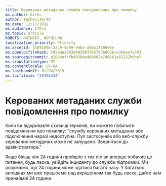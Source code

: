 ```yaml
---
title: Керованих метаданих служби повідомлення про помилку
ms.author: kirks
author: Techwriter40
ms.date: 12/17/2018
ms.audience: ITPro
ms.topic: article
ROBOTS: NOINDEX, NOFOLLOW
localization_priority: Priority
ms.assetid: 15091086-2ac9-4e99-94be-a08a17386e6e
ms.openlocfilehash: 595daea6039693b0378579366026ca3b8aa7a393
ms.sourcegitcommit: e2864efcfb493b6e46b662b746661a61232bdba7
ms.translationtype: MT
ms.contentlocale: uk-UA
ms.lasthandoff: 01/24/2019
ms.locfileid: "29496334"
---
```

# <a name="managed-metadata-service-error-message"></a>Керованих метаданих служби повідомлення про помилку

Коли ви відкриваєте сховищі термінів, ви можете побачити повідомлення про помилку: "службу керованих метаданих або підключення наразі недоступна. Пул застосунків або веб-службу керованих метаданих може не запущено. Зверніться до адміністратора."
  
Якщо більш ніж 24 години пройшло з тих пір ви вперше побачив це питання, будь ласка, увійдіть інциденту до служби підтримки. Ми розуміємо, що 24 години може здатися багато часу. У багатьох випадках ми вже працюємо над вирішенням так будь ласка, дайте нам принаймні 24 години.
  

